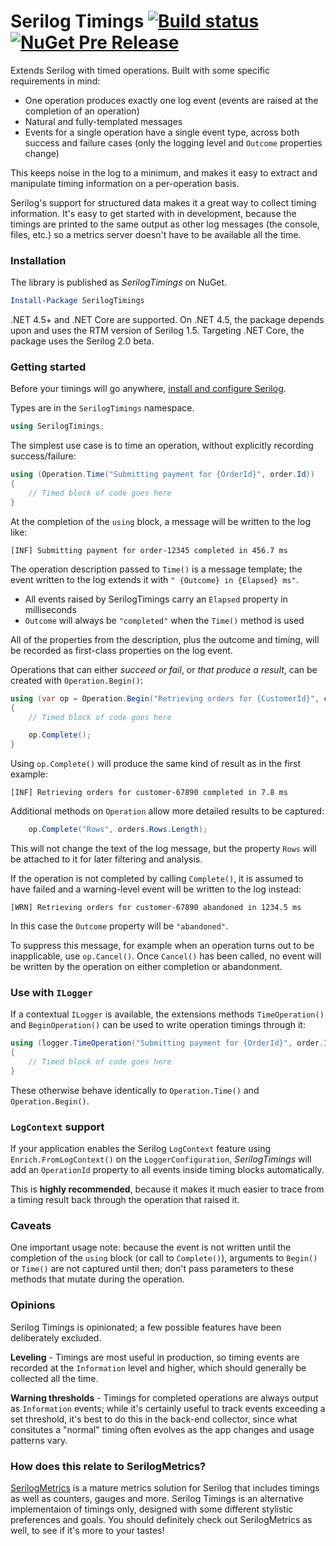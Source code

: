 # Serilog Timings [![Build status](https://ci.appveyor.com/api/projects/status/hkb5woe4ek7im249/branch/master?svg=true)](https://ci.appveyor.com/project/NicholasBlumhardt/serilog-timings/branch/master) [![NuGet Pre Release](https://img.shields.io/nuget/vpre/SerilogTimings.svg?maxAge=2592000)](https://nuget.org/packages/serilogtimings)

Extends Serilog with timed operations. Built with some specific requirements in mind:

 * One operation produces exactly one log event (events are raised at the completion of an operation)
 * Natural and fully-templated messages
 * Events for a single operation have a single event type, across both success and failure cases (only the logging level and `Outcome` properties change)

This keeps noise in the log to a minimum, and makes it easy to extract and manipulate timing 
information on a per-operation basis.

Serilog's support for structured data makes it a great way to collect timing information. It's easy 
to get started with in development, because the timings are printed to the same output as other
log messages (the console, files, etc.) so a metrics server doesn't have to be available all the time.

### Installation

The library is published as _SerilogTimings_ on NuGet.

```powershell
Install-Package SerilogTimings
```

.NET 4.5+ and .NET Core are supported. On .NET 4.5, the package depends upon and uses the RTM version of Serilog 1.5. Targeting .NET Core, the package uses the Serilog 2.0 beta.

### Getting started

Before your timings will go anywhere, [install and configure Serilog](http://serilog.net).

Types are in the `SerilogTimings` namespace.

```csharp
using SerilogTimings;
```

The simplest use case is to time an operation, without explicitly recording success/failure:

```csharp
using (Operation.Time("Submitting payment for {OrderId}", order.Id))
{
    // Timed block of code goes here
}
```

At the completion of the `using` block, a message will be written to the log like:

```
[INF] Submitting payment for order-12345 completed in 456.7 ms
```

The operation description passed to `Time()` is a message template; the event written to the log
extends it with `" {Outcome} in {Elapsed} ms"`.

 * All events raised by SerilogTimings carry an `Elapsed` property in milliseconds
 * `Outcome` will always be `"completed"` when the `Time()` method is used

All of the properties from the description, plus the outcome and timing, will be recorded as
first-class properties on the log event.

Operations that can either _succeed or fail_, or _that produce a result_, can be created with
`Operation.Begin()`:

```csharp
using (var op = Operation.Begin("Retrieving orders for {CustomerId}", customer.Id)
{
	// Timed block of code goes here

	op.Complete();
}
```

Using `op.Complete()` will produce the same kind of result as in the first example:

```
[INF] Retrieving orders for customer-67890 completed in 7.8 ms
```

Additional methods on `Operation` allow more detailed results to be captured:

```csharp
    op.Complete("Rows", orders.Rows.Length);
```

This will not change the text of the log message, but the property `Rows` will be attached to it for
later filtering and analysis.

If the operation is not completed by calling `Complete()`, it is assumed to have failed and a
warning-level event will be written to the log instead:

```
[WRN] Retrieving orders for customer-67890 abandoned in 1234.5 ms
```

In this case the `Outcome` property will be `"abandoned"`.

To suppress this message, for example when an operation turns out to be inapplicable, use
`op.Cancel()`. Once `Cancel()` has been called, no event will be written by the operation on
either completion or abandonment.

### Use with `ILogger`

If a contextual `ILogger` is available, the extensions methods `TimeOperation()` and
`BeginOperation()` can be used to write operation timings through it:

```csharp
using (logger.TimeOperation("Submitting payment for {OrderId}", order.Id))
{
    // Timed block of code goes here
}
```

These otherwise behave identically to `Operation.Time()` and `Operation.Begin()`.

### `LogContext` support

If your application enables the Serilog `LogContext` feature using `Enrich.FromLogContext()` on
the `LoggerConfiguration`, _SerilogTimings_ will add an `OperationId` property to all events inside
timing blocks automatically.

This is **highly recommended**, because it makes it much easier to trace from a timing result back 
through the operation that raised it.

### Caveats

One important usage note: because the event is not written until the completion of the `using` block
(or call to `Complete()`), arguments to `Begin()` or `Time()` are not captured until then; don't
pass parameters to these methods that mutate during the operation.

### Opinions

Serilog Timings is opinionated; a few possible features have been deliberately excluded.

**Leveling** - Timings are most useful in production, so timing events are recorded at the `Information` level and
higher, which should generally be collected all the time.

**Warning thresholds** - Timings for completed operations are always output as `Information` events; while it's
certainly useful to track events exceeding a set threshold, it's best to do this in the back-end collector, since
what consitutes a "normal" timing often evolves as the app changes and usage patterns vary.

### How does this relate to SerilogMetrics?

[SerilogMetrics](https://github.com/serilog-metrics/serilog-metrics) is a mature metrics solution
for Serilog that includes timings as well as counters, gauges and more. Serilog Timings is an 
alternative implementaion of timings only, designed with some different stylistic preferences and
goals. You should definitely check out SerilogMetrics as well, to see if it's more to your tastes!
